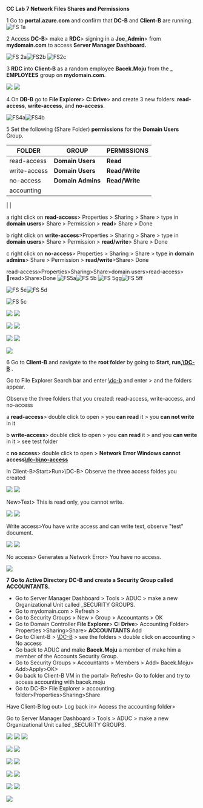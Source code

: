 **CC Lab 7 Network Files Shares and Permissions**

1 Go to **portal.azure.com** and confirm that **DC-B** and **Client-B** are running.
![FS 1a](https://github.com/TDCybersecurity/Network-File-Shares-and-Permissions/assets/142702123/940ec209-23e5-4f95-b88b-fa74dda329cb)



2 Access **DC-B**\> make a **RDC**\> signing in a **Joe\_Admin**\> from **mydomain.com** to access **Server Manager Dashboard.**

![FS 2a](https://github.com/TDCybersecurity/Network-File-Shares-and-Permissions/assets/142702123/0298658b-de37-4d3e-8923-7b60a55102e0)![FS2b](https://github.com/TDCybersecurity/Network-File-Shares-and-Permissions/assets/142702123/d36abd05-25a9-4273-87d4-b15789e469f1)
![FS2c](https://github.com/TDCybersecurity/Network-File-Shares-and-Permissions/assets/142702123/2dd735a1-92ea-40c2-b292-13157bab2385)


3 **RDC** into **Client-B** as a random employee **Bacek.Moju** from the \_ **EMPLOYEES** group on **mydomain.com**.

![](RackMultipart20240524-1-trpzuw_html_49a7627d6e1b4c66.png) ![](RackMultipart20240524-1-trpzuw_html_213060efe5b2f52f.png)

4 On **DB-B** go to **File Explorer**\> **C: Drive**\> and create 3 new folders: **read-access**, **write-access**, and **no-access**.

![FS4a](https://github.com/TDCybersecurity/Network-File-Shares-and-Permissions/assets/142702123/d4dde5c4-5849-41bd-bbc7-280a916b8877)![FS4b](https://github.com/TDCybersecurity/Network-File-Shares-and-Permissions/assets/142702123/ba07d58d-192d-47d8-a7f6-bfd394d8bbec)


5 Set the following (Share Folder) **permissions** for the **Domain Users** Group.

| **FOLDER**| **GROUP**| **PERMISSIONS**|
| --- | --- | --- |
| read-access | **Domain Users**| **Read**|
| write-access | **Domain Users**| **Read/Write**|
| no-access | **Domain Admins**| **Read/Write**|
| accounting |
 |
 |

a right click on **read-access**\> Properties \> Sharing \> Share \> type in **domain users**\> Share \> Permission \> **read**\> Share \> Done

b right click on **write-access**\>Properties \> Sharing \> Share \> type in **domain users**\> Share \> Permission \> **read/write**\> Share \> Done

c right click on **no-access**\> Properties \> Sharing \> Share \> type in **domain admins**\> Share \> Permission \> **read/write**\>Share\> Done

read-access\>Properties\>Sharing\>Share\>domain users\>read-access\> read\>Share\>Done
![FS5a](https://github.com/TDCybersecurity/Network-File-Shares-and-Permissions/assets/142702123/846112ec-effb-4b39-a446-150198b2f4ef)![FS 5b](https://github.com/TDCybersecurity/Network-File-Shares-and-Permissions/assets/142702123/350348ad-c394-47ec-8ae9-587bf739cc3f)
![FS 5gg](https://github.com/TDCybersecurity/Network-File-Shares-and-Permissions/assets/142702123/3270514a-81b9-4304-ae1f-cde389f62a15)![FS 5ff](https://github.com/TDCybersecurity/Network-File-Shares-and-Permissions/assets/142702123/64f1bd7c-08a7-4b0a-a95f-b6d8394e140b)

![FS 5e](https://github.com/TDCybersecurity/Network-File-Shares-and-Permissions/assets/142702123/9c5d6d3d-3218-4290-af13-2aad58b701cd)![FS 5d](https://github.com/TDCybersecurity/Network-File-Shares-and-Permissions/assets/142702123/4714726b-f846-4f8b-bc90-ef2b11690e41)

![FS 5c](https://github.com/TDCybersecurity/Network-File-Shares-and-Permissions/assets/142702123/5a9d5cd8-fb3d-4210-a599-1d6f763cb4a6)



![](RackMultipart20240524-1-trpzuw_html_ed9884895c0ea5a7.png) ![](RackMultipart20240524-1-trpzuw_html_dba692d1829f2e6d.png)

![](RackMultipart20240524-1-trpzuw_html_f0ee9174f970d6b8.png) ![](RackMultipart20240524-1-trpzuw_html_c7dd735e4a5e8008.png)

![](RackMultipart20240524-1-trpzuw_html_da6dc25513224f6a.png) ![](RackMultipart20240524-1-trpzuw_html_7dfb23deea6f1606.png)

![](RackMultipart20240524-1-trpzuw_html_d4ec069b90038a55.png)

6 Go to **Client-B** and navigate to the **root folder** by going to **Start, run,**[**\\DC-B**](////DC-B) **.**

Go to File Explorer Search bar and enter [\\dc-b](////dc-b) and enter \> and the folders appear.

Observe the three folders that you created: read-access, write-access, and no-access

a **read-access**\> double click to open \> you **can read** it \> you **can not write** in it

b **write-access**\> double click to open \> you **can read** it \> and you **can write** in it \> see test folder

c **no access**\> double click to open \> **Network Error Windows cannot access**[**\\dc-b\no-access**](////dc-b/no-access)

In Client-B\>Start\>Run\>\\DC-B\> Observe the three access foldes you created

![](RackMultipart20240524-1-trpzuw_html_48cc9108e0556b6e.png) ![](RackMultipart20240524-1-trpzuw_html_c25a8e4b34decfce.png)

New\>Text\> This is read only, you cannot write.

![](RackMultipart20240524-1-trpzuw_html_b55227f5c33b07c5.png) ![](RackMultipart20240524-1-trpzuw_html_6e420a74edd6f5d0.png)

Write access\>You have write access and can write text, observe "test" document.

![](RackMultipart20240524-1-trpzuw_html_36e70b395f525d17.png) ![](RackMultipart20240524-1-trpzuw_html_484ac86ffc686900.png)

No access\> Generates a Network Error\> You have no access.

![](RackMultipart20240524-1-trpzuw_html_6211ee80d2d4eb01.png)

**7 Go to Active Directory DC-B and create a Security Group called ACCOUNTANTS.**

- Go to Server Manager Dashboard \> Tools \> ADUC \> make a new Organizational Unit called \_SECURITY GROUPS.
- Go to mydomain.com \> Refresh \>
- Go to Security Groups \> New \> Group \> Accountants \> OK
- Go to Domain Controller **File Explorer**\> **C: Drive**\> Accounting Folder\> Properties \>Sharing\>Share\> **ACCOUNTANTS** Add
- Go to Client-B \> [\\DC-B](////DC-B) \> see the folders \> double click on accounting \> No access
- Go back to ADUC and make **Bacek.Moju** a member of make him a member of the Accounts Security Group.
- Go to Security Groups \> Accountants \> Members \> Add\> Bacek.Moju\> Add\>Apply\>OK\>
- Go back to Client-B VM in the portal\> Refresh\> Go to folder and try to access accounting with bacek.moju
- Go to DC-B\> File Explorer \> accounting folder\>Properties\>Sharing\>Share

Have Client-B log out\> Log back in\> Access the accounting folder\>

Go to Server Manager Dashboard \> Tools \> ADUC \> make a new Organizational Unit called \_SECURITY GROUPS.

![](RackMultipart20240524-1-trpzuw_html_8a320a9bdef33d9f.png) ![](RackMultipart20240524-1-trpzuw_html_a03b776a76ae8c58.png) ![](RackMultipart20240524-1-trpzuw_html_378982f4c5aa4173.png)

![](RackMultipart20240524-1-trpzuw_html_83072c095f5c8a93.png) ![](RackMultipart20240524-1-trpzuw_html_f02fc26057eea635.png)

![](RackMultipart20240524-1-trpzuw_html_5a7181cddb588549.png) ![](RackMultipart20240524-1-trpzuw_html_5a7181cddb588549.png)

![](RackMultipart20240524-1-trpzuw_html_9f491c4f18a6be57.png) ![](RackMultipart20240524-1-trpzuw_html_127fd5eda7686b09.png)

![](RackMultipart20240524-1-trpzuw_html_738279b28ac4505e.png) ![](RackMultipart20240524-1-trpzuw_html_86d78e8ae5c505e.png)

![](RackMultipart20240524-1-trpzuw_html_de9a757a3a18e42d.png)
